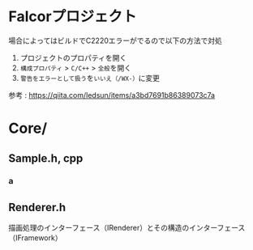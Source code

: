 # Falcorプロジェクト
場合によってはビルドでC2220エラーがでるので以下の方法で対処
1.  プロジェクトのプロパティを開く
2.  `構成プロパティ`  >  `C/C++`  >  `全般`を開く
3.  `警告をエラーとして扱う`を`いいえ（/WX-）`に変更

参考 : https://qiita.com/ledsun/items/a3bd7691b86389073c7a

# Core/

## Sample.h, cpp

### a

## Renderer.h
描画処理のインターフェース（IRenderer）とその構造のインターフェース（IFramework）

<!--stackedit_data:
eyJoaXN0b3J5IjpbLTE3Njk5NzMzNDUsLTE1MTM3MzM3ODYsLT
E2MTY0MDM5NzIsLTE1MTkzMDU5MzcsLTEwMDI2NDM4NCw4OTEw
MTIwNDhdfQ==
-->